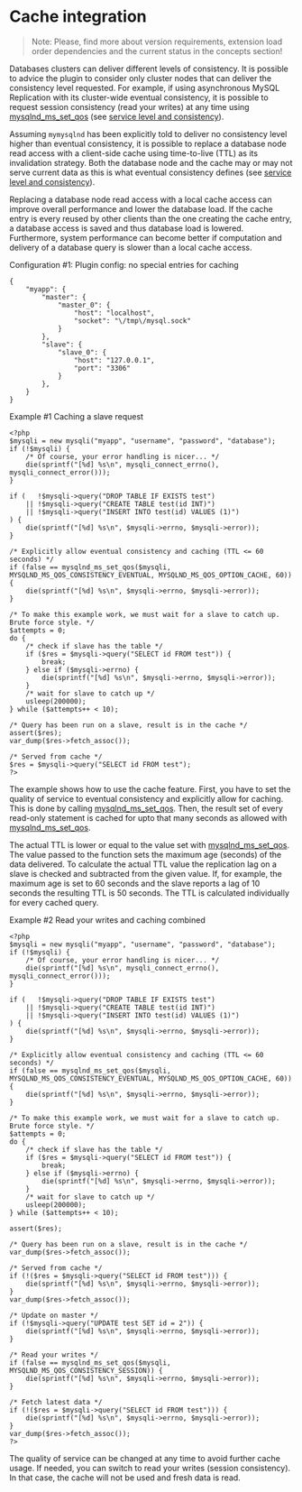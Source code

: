 # Cache integration
>Note: Please, find more about version requirements, extension load order dependencies and the current status in the concepts section!

Databases clusters can deliver different levels of consistency. It is possible to advice the plugin to consider only cluster nodes that can deliver the consistency level requested. For example, if using asynchronous MySQL Replication with its cluster-wide eventual consistency, it is possible to request session consistency (read your writes) at any time using [mysqlnd_ms_set_qos](REF:../MYSQLND_MS-FUNCTIONS/) (see [service level and consistency](REF:)).

Assuming `mymysqlnd` has been explicitly told to deliver no consistency level higher than eventual consistency, it is possible to replace a database node read access with a client-side cache using time-to-live (TTL) as its invalidation strategy. Both the database node and the cache may or may not serve current data as this is what eventual consistency defines (see [service level and consistency](REF:)).

Replacing a database node read access with a local cache access can improve overall performance and lower the database load. If the cache entry is every reused by other clients than the one creating the cache entry, a database access is saved and thus database load is lowered. Furthermore, system performance can become better if computation and delivery of a database query is slower than a local cache access.

Configuration #1: Plugin config: no special entries for caching

```
{
    "myapp": {
        "master": {
            "master_0": {
                "host": "localhost",
                "socket": "\/tmp\/mysql.sock"
            }
        },
        "slave": {
            "slave_0": {
                "host": "127.0.0.1",
                "port": "3306"
            }
        },
    }
}
```

Example #1 Caching a slave request

```
<?php
$mysqli = new mysqli("myapp", "username", "password", "database");
if (!$mysqli) {
    /* Of course, your error handling is nicer... */
    die(sprintf("[%d] %s\n", mysqli_connect_errno(), mysqli_connect_error()));
}

if (   !$mysqli->query("DROP TABLE IF EXISTS test")
    || !$mysqli->query("CREATE TABLE test(id INT)")
    || !$mysqli->query("INSERT INTO test(id) VALUES (1)")
) {
    die(sprintf("[%d] %s\n", $mysqli->errno, $mysqli->error));
}

/* Explicitly allow eventual consistency and caching (TTL <= 60 seconds) */
if (false == mysqlnd_ms_set_qos($mysqli, MYSQLND_MS_QOS_CONSISTENCY_EVENTUAL, MYSQLND_MS_QOS_OPTION_CACHE, 60)) {
    die(sprintf("[%d] %s\n", $mysqli->errno, $mysqli->error));
}

/* To make this example work, we must wait for a slave to catch up. Brute force style. */
$attempts = 0;
do {
    /* check if slave has the table */
    if ($res = $mysqli->query("SELECT id FROM test")) {
        break;
    } else if ($mysqli->errno) {
        die(sprintf("[%d] %s\n", $mysqli->errno, $mysqli->error));
    }
    /* wait for slave to catch up */
    usleep(200000);
} while ($attempts++ < 10);

/* Query has been run on a slave, result is in the cache */
assert($res);
var_dump($res->fetch_assoc());

/* Served from cache */
$res = $mysqli->query("SELECT id FROM test");
?>
```
The example shows how to use the cache feature. First, you have to set the quality of service to eventual consistency and explicitly allow for caching. This is done by calling [mysqlnd_ms_set_qos](REF:../MYSQLND_MS-FUNCTIONS/). Then, the result set of every read-only statement is cached for upto that many seconds as allowed with [mysqlnd_ms_set_qos](REF:../MYSQLND_MS-FUNCTIONS/).

The actual TTL is lower or equal to the value set with [mysqlnd_ms_set_qos](REF:../MYSQLND_MS-FUNCTIONS/). The value passed to the function sets the maximum age (seconds) of the data delivered. To calculate the actual TTL value the replication lag on a slave is checked and subtracted from the given value. If, for example, the maximum age is set to 60 seconds and the slave reports a lag of 10 seconds the resulting TTL is 50 seconds. The TTL is calculated individually for every cached query.

Example #2 Read your writes and caching combined

```
<?php
$mysqli = new mysqli("myapp", "username", "password", "database");
if (!$mysqli) {
    /* Of course, your error handling is nicer... */
    die(sprintf("[%d] %s\n", mysqli_connect_errno(), mysqli_connect_error()));
}

if (   !$mysqli->query("DROP TABLE IF EXISTS test")
    || !$mysqli->query("CREATE TABLE test(id INT)")
    || !$mysqli->query("INSERT INTO test(id) VALUES (1)")
) {
    die(sprintf("[%d] %s\n", $mysqli->errno, $mysqli->error));
}

/* Explicitly allow eventual consistency and caching (TTL <= 60 seconds) */
if (false == mysqlnd_ms_set_qos($mysqli, MYSQLND_MS_QOS_CONSISTENCY_EVENTUAL, MYSQLND_MS_QOS_OPTION_CACHE, 60)) {
    die(sprintf("[%d] %s\n", $mysqli->errno, $mysqli->error));
}

/* To make this example work, we must wait for a slave to catch up. Brute force style. */
$attempts = 0;
do {
    /* check if slave has the table */
    if ($res = $mysqli->query("SELECT id FROM test")) {
        break;
    } else if ($mysqli->errno) {
        die(sprintf("[%d] %s\n", $mysqli->errno, $mysqli->error));
    }
    /* wait for slave to catch up */
    usleep(200000);
} while ($attempts++ < 10);

assert($res);

/* Query has been run on a slave, result is in the cache */
var_dump($res->fetch_assoc());

/* Served from cache */
if (!($res = $mysqli->query("SELECT id FROM test"))) {
    die(sprintf("[%d] %s\n", $mysqli->errno, $mysqli->error));
}
var_dump($res->fetch_assoc());

/* Update on master */
if (!$mysqli->query("UPDATE test SET id = 2")) {
    die(sprintf("[%d] %s\n", $mysqli->errno, $mysqli->error));
}

/* Read your writes */
if (false == mysqlnd_ms_set_qos($mysqli, MYSQLND_MS_QOS_CONSISTENCY_SESSION)) {
    die(sprintf("[%d] %s\n", $mysqli->errno, $mysqli->error));
}

/* Fetch latest data */
if (!($res = $mysqli->query("SELECT id FROM test"))) {
    die(sprintf("[%d] %s\n", $mysqli->errno, $mysqli->error));
}
var_dump($res->fetch_assoc());
?>
```

The quality of service can be changed at any time to avoid further cache usage. If needed, you can switch to read your writes (session consistency). In that case, the cache will not be used and fresh data is read.